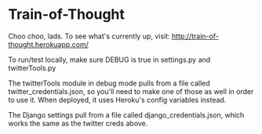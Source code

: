 # Train-of-Thought
Choo choo, lads. To see what's currently up, visit:
http://train-of-thought.herokuapp.com/

To run/test locally, make sure DEBUG is true in settings.py and twitterTools.py

The twitterTools module in debug mode pulls from a file called twitter_credentials.json, so you'll need to make one of those as well in order to use it. When deployed, it uses Heroku's config variables instead.

The Django settings pull from a file called django_credentials.json, which works the same as the twitter creds above.
